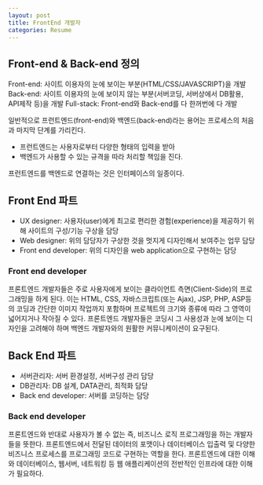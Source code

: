```yaml
---
layout: post
title: FrontEnd 개발자
categories: Resume
---
```


## Front-end & Back-end 정의

Front-end: 사이트 이용자의 눈에 보이는 부분(HTML/CSS/JAVASCRIPT)을 개발
Back-end: 사이트 이용자의 눈에 보이지 않는 부분(서버코딩, 서버상에서 DB활용, API제작 등)을 개발
Full-stack: Front-end와 Back-end를 다 한꺼번에 다 개발

일반적으로 프런트엔드(front-end)와 백엔드(back-end)라는 용어는 프로세스의 처음과 마지막 단계를 가리킨다.

- 프런트엔드는 사용자로부터 다양한 형태의 입력을 받아
- 백엔드가 사용할 수 있는 규격을 따라 처리할 책임을 진다.

프런트엔드를 백엔드로 연결하는 것은 인터페이스의 일종이다.

## Front End 파트

- UX designer: 사용자(user)에게 최고로 편리한 경험(experience)을 제공하기 위해 사이트의 구성/기능 구상을 담당
- Web designer: 위의 담당자가 구상한 것을 멋지게 디자인해서 보여주는 업무 담당
- Front end developer: 위의 디자인을 web application으로 구현하는 담당

### Front end developer

프론트엔드 개발자들은 주로 사용자에게 보이는 클라이언트 측면(Client-Side)의 프로그래밍을 하게 된다. 이는 HTML, CSS, 자바스크립트(또는 Ajax), JSP, PHP, ASP등의 코딩과 간단한 이미지 작업까지 포함하며 프로젝트의 크기와 종류에 따라 그 영역이 넓어지거나 작아질 수 있다. 프론트엔드 개발자들은 코딩시 그 사용성과 눈에 보이는 디자인을 고려해야 하며 백엔드 개발자와의 원활한 커뮤니케이션이 요구된다.

## Back End 파트

- 서버관리자: 서버 환경설정, 서버구성 관리 담당
- DB관리자: DB 설계, DATA관리, 최적화 담당
- Back end developer: 서버를 코딩하는 담당

### Back end developer

프론트엔드와 반대로 사용자가 볼 수 없는 즉, 비즈니스 로직 프로그래밍을 하는 개발자들을 뜻한다. 프론트엔드에서 전달된 데이터의 포맷이나 데이터베이스 입출력 및 다양한 비즈니스 프로세스를 프로그래밍 코드로 구현하는 역할을 한다. 프론트엔드에 대한 이해와 데이터베이스, 웹서버, 네트워킹 등 웹 애플리케이션의 전반적인 인프라에 대한 이해가 필요하다.
